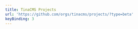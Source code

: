 ```yaml
---
title: TinaCMS Projects
url: 'https://github.com/orgs/tinacms/projects/?type=beta'
keyBinding: 3
---
```


